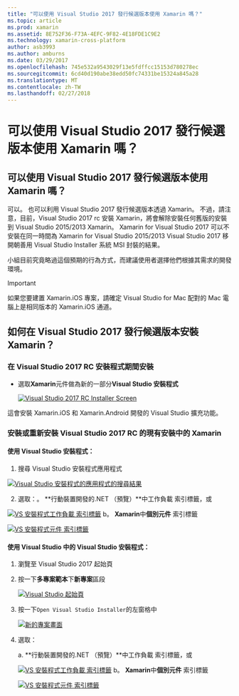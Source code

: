 ```yaml
---
title: "可以使用 Visual Studio 2017 發行候選版本使用 Xamarin 嗎？"
ms.topic: article
ms.prod: xamarin
ms.assetid: 8E752F36-F73A-4EFC-9F82-4E18FDE1C9E2
ms.technology: xamarin-cross-platform
author: asb3993
ms.author: amburns
ms.date: 03/29/2017
ms.openlocfilehash: 745e532a9543029f13e5fdffcc15153d780278ec
ms.sourcegitcommit: 6cd40d190abe38edd50fc74331be15324a845a28
ms.translationtype: MT
ms.contentlocale: zh-TW
ms.lasthandoff: 02/27/2018
---
```

# <a name="can-i-use-visual-studio-2017-release-candidate-with-xamarin"></a>可以使用 Visual Studio 2017 發行候選版本使用 Xamarin 嗎？

## <a name="can-i-use-visual-studio-2017-release-candidate-with-xamarin"></a>可以使用 Visual Studio 2017 發行候選版本使用 Xamarin 嗎？

可以。 也可以利用 Visual Studio 2017 發行候選版本透過 Xamarin。 不過，請注意，目前，Visual Studio 2017 rc 安裝 Xamarin，將會解除安裝任何舊版的安裝到 Visual Studio 2015/2013 Xamarin。 Xamarin for Visual Studio 2017 可以不安裝在同一時間為 Xamarin for Visual Studio 2015/2013 Visual Studio 2017 移開朝善用 Visual Studio Installer 系統 MSI 封裝的結果。

小組目前究竟略過這個預期的行為方式，而建議使用者選擇他們根據其需求的開發環境。 

> [!IMPORTANT]
> 如果您要建置 Xamarin.iOS 專案，請確定 Visual Studio for Mac 配對的 Mac 電腦上是相同版本的 Xamarin.iOS 通道。

## <a name="how-do-i-install-xamarin-to-visual-studio-2017-release-candidate"></a>如何在 Visual Studio 2017 發行候選版本安裝 Xamarin？

### <a name="installing-during-the-visual-studio-2017-rc-installer"></a>在 Visual Studio 2017 RC 安裝程式期間安裝

* 選取**Xamarin**元件做為新的一部分**Visual Studio 安裝程式**

  [ ![](visualstudio-2017-rc-images/install1-sml.png "Visual Studio 2017 RC Installer Screen")](visualstudio-2017-rc-images/install1-orig.png)

這會安裝 Xamarin.iOS 和 Xamarin.Android 開發的 Visual Studio 擴充功能。

### <a name="installing-or-reinstalling-xamarin-in-an-existing-installation-of-visual-studio-2017-rc"></a>安裝或重新安裝 Visual Studio 2017 RC 的現有安裝中的 Xamarin

#### <a name="using-the-visual-studio-installer"></a>使用 Visual Studio 安裝程式：

1. 搜尋 Visual Studio 安裝程式應用程式

  [ ![](visualstudio-2017-rc-images/reinstall1-sml.png "Visual Studio 安裝程式的應用程式的搜尋結果")](visualstudio-2017-rc-images/reinstall1-orig.png)

2. 選取：。 **行動裝置開發的.NET （預覽）**中工作負載 索引標籤，或

  [ ![](visualstudio-2017-rc-images/reinstall2-sml.png "VS 安裝程式工作負載 索引標籤")](visualstudio-2017-rc-images/reinstall2-orig.png) b。 **Xamarin**中**個別元件** 索引標籤

  [ ![](visualstudio-2017-rc-images/reinstall3-sml.png "VS 安裝程式元件 索引標籤")](visualstudio-2017-rc-images/reinstall3-orig.png)

#### <a name="using-the-visual-studio-installer-within-visual-studio"></a>使用 Visual Studio 中的 Visual Studio 安裝程式：
1. 瀏覽至 Visual Studio 2017 起始頁
2. 按一下**多專案範本**下**新專案**區段

    [ ![](visualstudio-2017-rc-images/reinstall4-sml.png "Visual Studio 起始頁")](visualstudio-2017-rc-images/reinstall4-orig.png)
3. 按一下`Open Visual Studio Installer`的左窗格中

    [ ![](visualstudio-2017-rc-images/reinstall5-sml.png "新的專案畫面")](visualstudio-2017-rc-images/reinstall5-orig.png)
4. 選取：
    
    a. **行動裝置開發的.NET （預覽）**中工作負載 索引標籤，或

    [ ![](visualstudio-2017-rc-images/reinstall2-sml.png "VS 安裝程式工作負載 索引標籤")](visualstudio-2017-rc-images/reinstall2-orig.png) b。 **Xamarin**中**個別元件** 索引標籤

    [ ![](visualstudio-2017-rc-images/reinstall3-sml.png "VS 安裝程式元件 索引標籤")](visualstudio-2017-rc-images/reinstall3-orig.png)
